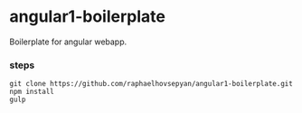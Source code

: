 # angular1-boilerplate
Boilerplate for angular webapp.

### steps
```
git clone https://github.com/raphaelhovsepyan/angular1-boilerplate.git
npm install
gulp
```